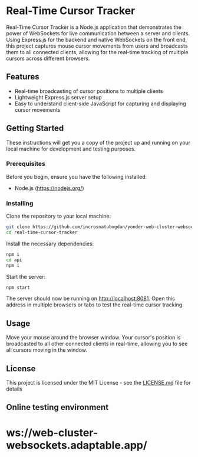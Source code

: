 # Real-Time Cursor Tracker

Real-Time Cursor Tracker is a Node.js application that demonstrates the power of WebSockets for live communication between a server and clients. Using Express.js for the backend and native WebSockets on the front end, this project captures mouse cursor movements from users and broadcasts them to all connected clients, allowing for the real-time tracking of multiple cursors across different browsers.

## Features

- Real-time broadcasting of cursor positions to multiple clients
- Lightweight Express.js server setup
- Easy to understand client-side JavaScript for capturing and displaying cursor movements

## Getting Started

These instructions will get you a copy of the project up and running on your local machine for development and testing purposes.

### Prerequisites

Before you begin, ensure you have the following installed:
- Node.js (https://nodejs.org/)

### Installing

Clone the repository to your local machine:

```bash
git clone https://github.com/incrosnatubogdan/yonder-web-cluster-websockets.git
cd real-time-cursor-tracker
```

Install the necessary dependencies:

```bash
npm i
cd api
npm i
```

Start the server:

```bash
npm start
```

The server should now be running on [http://localhost:8081](http://localhost:8081). Open this address in multiple browsers or tabs to test the real-time cursor tracking.

## Usage

Move your mouse around the browser window. Your cursor's position is broadcasted to all other connected clients in real-time, allowing you to see all cursors moving in the window.

## License

This project is licensed under the MIT License - see the [LICENSE.md](LICENSE.md) file for details

## Online testing environment

# ws://web-cluster-websockets.adaptable.app/